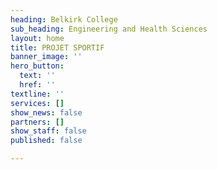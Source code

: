 ```yaml
---
heading: Belkirk College
sub_heading: Engineering and Health Sciences
layout: home
title: PROJET SPORTIF
banner_image: ''
hero_button:
  text: ''
  href: ''
textline: ''
services: []
show_news: false
partners: []
show_staff: false
published: false

---
```

